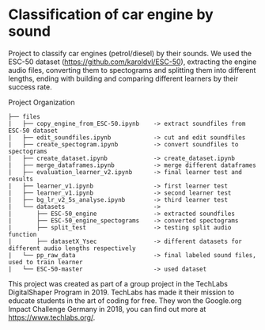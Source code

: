 Classification of car engine by sound
==============================
Project to classify car engines (petrol/diesel) by their sounds. We used the ESC-50 dataset (https://github.com/karoldvl/ESC-50), extracting the engine audio files,
converting them to spectograms and splitting them into different lengths, ending with building and comparing different learners by their success rate.

Project Organization

```
├── files
|   ├── copy_engine_from_ESC-50.ipynb    -> extract soundfiles from ESC-50 dataset
|   ├── edit_soundfiles.ipynb            -> cut and edit soundfiles
|   ├── create_spectogram.ipynb          -> convert soundfiles to spectograms
|   ├── create_dataset.ipynb             -> create_dataset.ipynb
|   ├── merge_dataframes.ipynb           -> merge different dataframes
|   ├── evaluation_learner_v2.ipynb      -> final learner test and results
|   ├── learner_v1.ipynb                 -> first learner test
|   ├── learner_v1.ipynb                 -> second learner test
|   ├── bg_lr_v2_5s_analyse.ipynb        -> third learner test
|   └── datasets                         -> 
|       ├── ESC-50_engine                -> extracted soundfiles
|       ├── ESC-50_engine_spectograms    -> converted spectograms
|       ├── split_test                   -> testing split audio function
|       ├── datasetX_Ysec                -> different datasets for different audio lengths respectively
|   └── pp_raw_data                      -> final labeled sound files, used to train learner
|   └── ESC-50-master                    -> used dataset
```

This project was created as part of a group project in the TechLabs DigitalShaper Program in 2019. TechLabs has made it their mission to educate students in the art of coding for free. They won the Google.org Impact Challenge Germany in 2018, you can find out more at https://www.techlabs.org/.
